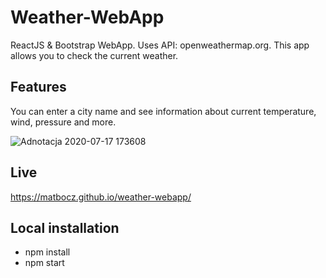 # Weather-WebApp
ReactJS & Bootstrap WebApp. Uses API: openweathermap.org. This app allows you to check the current weather.

## Features
You can enter a city name and see information about current temperature, wind, pressure and more.

![Adnotacja 2020-07-17 173608](https://user-images.githubusercontent.com/34821903/87804347-07175880-c854-11ea-81d4-0a40764a7fc7.png)

## Live
https://matbocz.github.io/weather-webapp/

## Local installation
- npm install
- npm start
